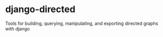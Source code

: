 # django-directed
Tools for building, querying, manipulating, and exporting directed graphs with django
